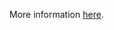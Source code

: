 More information [here](https://docs.prismacloud.io/en/enterprise-edition/policy-reference/aws-policies/aws-general-policies/ensure-aws-appsync-is-protected-by-waf).
